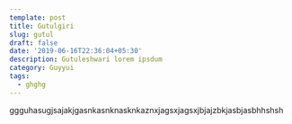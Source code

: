 ```yaml
---
template: post
title: Gutulgiri
slug: gutul
draft: false
date: '2019-06-16T22:36:04+05:30'
description: Gutuleshwari lorem ipsdum
category: Guyyui
tags:
  - ghghg
---
```

ggguhasugjsajakjgasnkasnknasknkaznxjagsxjagsxjbjajzbkjasbjasbhhshsh
